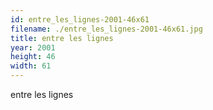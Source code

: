 ```yaml
---
id: entre_les_lignes-2001-46x61
filename: ./entre_les_lignes-2001-46x61.jpg
title: entre les lignes
year: 2001
height: 46
width: 61
---
```


entre les lignes

